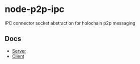 # node-p2p-ipc
IPC connector socket abstraction for holochain p2p messaging

## Docs

- [Server](docs/server.md)
- [Client](docs/client.md)
